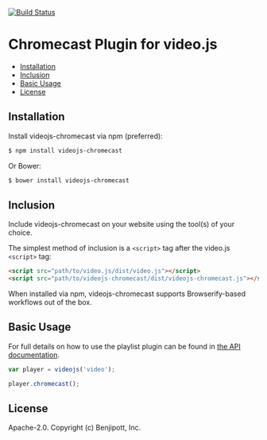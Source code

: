 [![Build Status](https://api.travis-ci.org/Afrostream/videojs-metrics.svg?branch=master)](https://travis-ci.org/Afrostream/videojs-metrics)

# Chromecast Plugin for video.js

<!-- START doctoc generated TOC please keep comment here to allow auto update -->
<!-- DON'T EDIT THIS SECTION, INSTEAD RE-RUN doctoc TO UPDATE -->


- [Installation](#installation)
- [Inclusion](#inclusion)
- [Basic Usage](#basic-usage)
- [License](#license)

<!-- END doctoc generated TOC please keep comment here to allow auto update -->

## Installation

Install videojs-chromecast via npm (preferred):

```sh
$ npm install videojs-chromecast
```

Or Bower:

```sh
$ bower install videojs-chromecast
```

## Inclusion

Include videojs-chromecast on your website using the tool(s) of your choice.

The simplest method of inclusion is a `<script>` tag after the video.js `<script>` tag:

```html
<script src="path/to/video.js/dist/video.js"></script>
<script src="path/to/videojs-chromecast/dist/videojs-chromecast.js"></script>
```

When installed via npm, videojs-chromecast supports Browserify-based workflows out of the box.

## Basic Usage

For full details on how to use the playlist plugin can be found in [the API documentation](docs/api.md).

```js
var player = videojs('video');

player.chromecast();

```

## License

Apache-2.0. Copyright (c) Benjipott, Inc.
